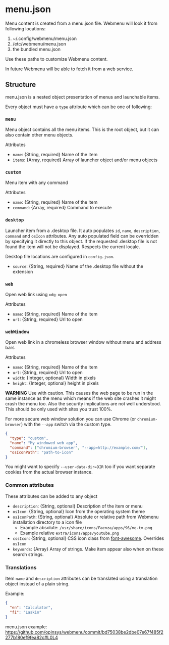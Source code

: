 # menu.json

Menu content is created from a menu.json file. Webmenu will look it from
following locations:

  1. ~/.config/webmenu/menu.json
  2. /etc/webmenu/menu.json
  3. the bundled menu.json

Use these paths to customize Webmenu content.

In future Webmenu will be able to fetch it from a web service.

## Structure

menu.json is a nested object presentation of menus and launchable items.

Every object must have a `type` attribute which can be one of following:


### `menu`

Menu object contains all the menu items. This is the root object, but it can
also contain other menu objects.

Attributes

  - `name`: {String, required} Name of the item
  - `items`: {Array, required} Array of launcher object and/or menu objects

### `custom`

Menu item with any command

Attributes

  - `name`: {String, required} Name of the item
  - `command`: {Array, required} Command to execute

### `desktop`

Launcher item from a .desktop file. It auto populates `id`, `name`,
`description`, `command` and `osIcon` attributes. Any auto populated field can
be overridden by specifying it directly to this object. If the requested
.desktop file is not found the item will not be displayed. Respects the current
locale.

Desktop file locations are configured in `config.json`.

  - `source`: {String, required} Name of the .desktop file without the extension


### `web`

Open web link using `xdg-open`

Attributes

  - `name`: {String, required} Name of the item
  - `url`: {String, required} Url to open

### `webWindow`

Open web link in a chromeless browser window without menu and address bars

Attributes

  - `name`: {String, required} Name of the item
  - `url`: {String, required} Url to open
  - `width`: {Integer, optional} Width in pixels
  - `height`: {Integer, optional} height in pixels

**WARNING** Use with caution. This causes the web page to be run in the same
instance as the menu which means if the web site crashes it might crash the
menu too. Also the security implications are not well understood. This should
be only used with sites you trust 100%.

For more secure web window solution you can use Chrome (or `chromium-browser`)
with the `--app` switch via the custom type.

```json
{
  "type": "custom",
  "name": "My windowed web app",
  "command": ["chromium-browser", "--app=http://example.com/"],
  "osIconPath": "path-to-icon"
}
```

You might want to specify `--user-data-dir=DIR` too if you want separate
cookies from the actual browser instance.

### Common attributes

These attributes can be added to any object

  - `description`: {String, optional} Description of the item or menu
  - `osIcon`: {String, optional} Icon from the operating system theme
  - `osIconPath`: {String, optional} Absolute or relative path from Webmenu
    installation directory to a icon file
    - Example absolute: `/usr/share/icons/Faenza/apps/96/me-tv.png`
    - Example relative `extra/icons/apps/youtube.png`
  - `cssIcon`: {String, optional} CSS icon class from [font-awesome][].
    Overrides `osIcon`
  - `keywords`: {Array} Array of strings. Make item appear also when on these
    search strings.

### Translations

Item `name` and `description` attributes can be translated using a translation
object instead of a plain string.

Example:

```json
{
  "en": "Calculator",
  "fi": "Laskin"
}
```

menu.json example: <https://github.com/opinsys/webmenu/commit/bd75038be2dbe07e67f485f2277b180ef9fea82c#L0L4>

[font-awesome]: http://fortawesome.github.com/Font-Awesome/

